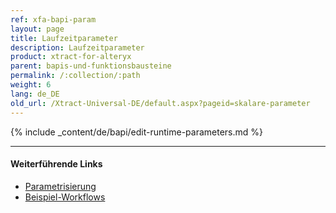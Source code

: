 ```yaml
---
ref: xfa-bapi-param
layout: page
title: Laufzeitparameter
description: Laufzeitparameter
product: xtract-for-alteryx
parent: bapis-und-funktionsbausteine
permalink: /:collection/:path
weight: 6
lang: de_DE
old_url: /Xtract-Universal-DE/default.aspx?pageid=skalare-parameter
---
```


{% include _content/de/bapi/edit-runtime-parameters.md %}

*****
#### Weiterführende Links
- [Parametrisierung](../parametrisierung)
- [Beispiel-Workflows](../sample-workflows)